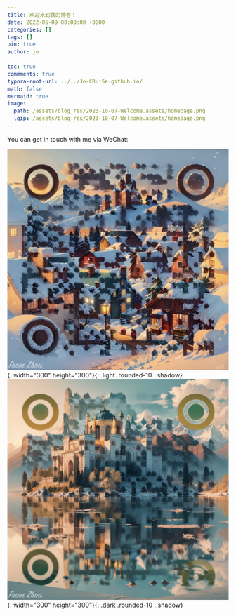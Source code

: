 ```yaml
---
title: 欢迎来到我的博客！
date: 2022-06-09 00:00:00 +0800
categories: []
tags: []     
pin: true
author: jo

toc: true
commments: true
typora-root-url: ../../Jo-CRuiSe.github.io/
math: false
mermaid: true
image: 
  path: /assets/blog_res/2023-10-07-Welcome.assets/homepage.png
  lqip: /assets/blog_res/2023-10-07-Welcome.assets/homepage.png
---
```


You can get in touch with me via WeChat:

![HomePageQRCodeLight](/assets/blog_res/2023-10-07-Welcome.assets/HomePageQRCodeLight.png){: width="300" height="300"}{: .light .rounded-10 . shadow}
![HomePageQRCodeDark](/assets/blog_res/2023-10-07-Welcome.assets/HomePageQRCodeDark.png){: width="300" height="300"}{: .dark .rounded-10 . shadow}




